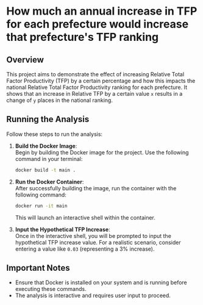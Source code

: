 # How much an annual increase in TFP for each prefecture would increase that prefecture's TFP ranking

## Overview

This project aims to demonstrate the effect of increasing Relative Total Factor Productivity (TFP) by a certain percentage and how this impacts the national Relative Total Factor Productivity ranking for each prefecture. It shows that an increase in Relative TFP by a certain value `x` results in a change of `y` places in the national ranking.

## Running the Analysis

Follow these steps to run the analysis:

1. **Build the Docker Image**:  
   Begin by building the Docker image for the project. Use the following command in your terminal:
    ```bash
    docker build -t main .
    ```

2. **Run the Docker Container**:  
After successfully building the image, run the container with the following command:
    ```bash
    docker run -it main
    ```
    This will launch an interactive shell within the container.

3. **Input the Hypothetical TFP Increase**:  
Once in the interactive shell, you will be prompted to input the hypothetical TFP increase value. For a realistic scenario, consider entering a value like `0.03` (representing a 3% increase).

## Important Notes

- Ensure that Docker is installed on your system and is running before executing these commands.
- The analysis is interactive and requires user input to proceed.
